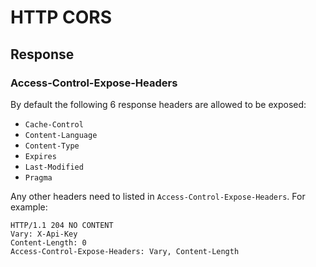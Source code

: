 # HTTP CORS

## Response

### Access-Control-Expose-Headers

By default the following 6 response headers are allowed to be exposed:

* `Cache-Control`
* `Content-Language`
* `Content-Type`
* `Expires`
* `Last-Modified`
* `Pragma`

Any other headers need to listed in `Access-Control-Expose-Headers`. For example:

```
HTTP/1.1 204 NO CONTENT
Vary: X-Api-Key
Content-Length: 0
Access-Control-Expose-Headers: Vary, Content-Length
```
